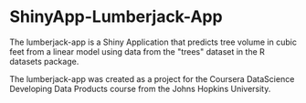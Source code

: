 # ShinyApp-Lumberjack-App
The lumberjack-app is a Shiny Application that predicts tree volume in cubic feet from a linear model using data from the "trees" dataset in the R datasets package.

The lumberjack-app was created as a project for the Coursera DataScience Developing Data Products course from the Johns Hopkins University.  
